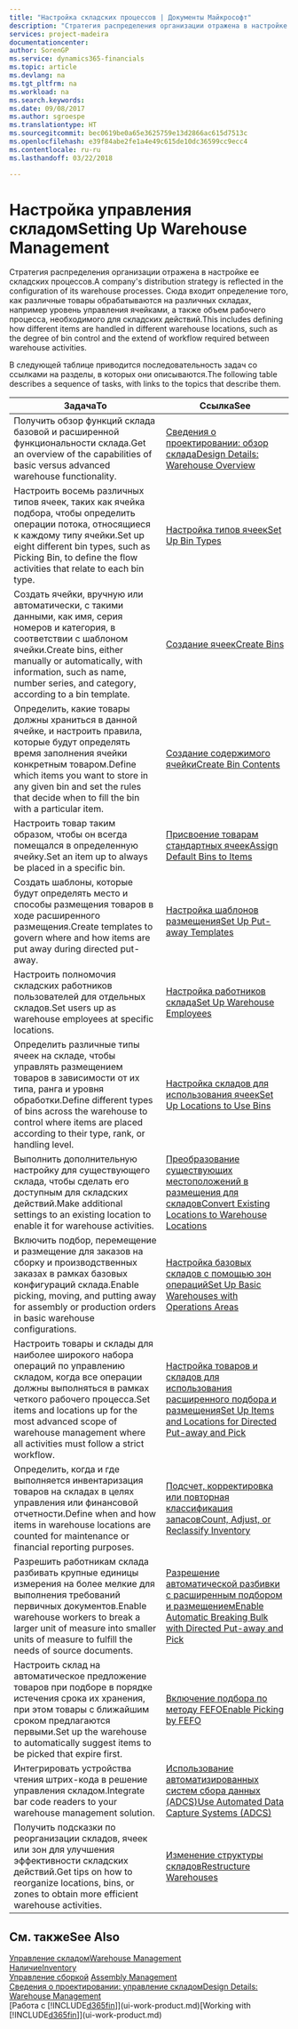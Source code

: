 ```yaml
---
title: "Настройка складских процессов | Документы Майкрософт"
description: "Стратегия распределения организации отражена в настройке ее складских процессов. Сюда входит определение того, как различные товары обрабатываются на различных складах, например уровень управления ячейками, а также объем рабочего процесса, необходимого для складских действий."
services: project-madeira
documentationcenter: 
author: SorenGP
ms.service: dynamics365-financials
ms.topic: article
ms.devlang: na
ms.tgt_pltfrm: na
ms.workload: na
ms.search.keywords: 
ms.date: 09/08/2017
ms.author: sgroespe
ms.translationtype: HT
ms.sourcegitcommit: bec0619be0a65e3625759e13d2866ac615d7513c
ms.openlocfilehash: e39f84abe2fe1a4e49c615de10dc36599cc9ecc4
ms.contentlocale: ru-ru
ms.lasthandoff: 03/22/2018

---
```

# <a name="setting-up-warehouse-management"></a><span data-ttu-id="2725a-104">Настройка управления складом</span><span class="sxs-lookup"><span data-stu-id="2725a-104">Setting Up Warehouse Management</span></span>
<span data-ttu-id="2725a-105">Стратегия распределения организации отражена в настройке ее складских процессов.</span><span class="sxs-lookup"><span data-stu-id="2725a-105">A company's distribution strategy is reflected in the configuration of its warehouse processes.</span></span> <span data-ttu-id="2725a-106">Сюда входит определение того, как различные товары обрабатываются на различных складах, например уровень управления ячейками, а также объем рабочего процесса, необходимого для складских действий.</span><span class="sxs-lookup"><span data-stu-id="2725a-106">This includes defining how different items are handled in different warehouse locations, such as the degree of bin control and the extend of workflow required between warehouse activities.</span></span>  

 <span data-ttu-id="2725a-107">В следующей таблице приводится последовательность задач со ссылками на разделы, в которых они описываются.</span><span class="sxs-lookup"><span data-stu-id="2725a-107">The following table describes a sequence of tasks, with links to the topics that describe them.</span></span>   

|<span data-ttu-id="2725a-108">**Задача**</span><span class="sxs-lookup"><span data-stu-id="2725a-108">**To**</span></span>|<span data-ttu-id="2725a-109">**Ссылка**</span><span class="sxs-lookup"><span data-stu-id="2725a-109">**See**</span></span>|  
|------------|-------------|  
|<span data-ttu-id="2725a-110">Получить обзор функций склада базовой и расширенной функциональности склада.</span><span class="sxs-lookup"><span data-stu-id="2725a-110">Get an overview of the capabilities of basic versus advanced warehouse functionality.</span></span>|[<span data-ttu-id="2725a-111">Сведения о проектировании: обзор склада</span><span class="sxs-lookup"><span data-stu-id="2725a-111">Design Details: Warehouse Overview</span></span>](design-details-warehouse-overview.md)|  
|<span data-ttu-id="2725a-112">Настроить восемь различных типов ячеек, таких как ячейка подбора, чтобы определить операции потока, относящиеся к каждому типу ячейки.</span><span class="sxs-lookup"><span data-stu-id="2725a-112">Set up eight different bin types, such as Picking Bin, to define the flow activities that relate to each bin type.</span></span>|[<span data-ttu-id="2725a-113">Настройка типов ячеек</span><span class="sxs-lookup"><span data-stu-id="2725a-113">Set Up Bin Types</span></span>](warehouse-how-to-set-up-bin-types.md)|  
|<span data-ttu-id="2725a-114">Создать ячейки, вручную или автоматически, с такими данными, как имя, серия номеров и категория, в соответствии с шаблоном ячейки.</span><span class="sxs-lookup"><span data-stu-id="2725a-114">Create bins, either manually or automatically, with information, such as name, number series, and category, according to a bin template.</span></span>|[<span data-ttu-id="2725a-115">Создание ячеек</span><span class="sxs-lookup"><span data-stu-id="2725a-115">Create Bins</span></span>](warehouse-how-to-create-individual-bins.md)|  
|<span data-ttu-id="2725a-116">Определить, какие товары должны храниться в данной ячейке, и настроить правила, которые будут определять время заполнения ячейки конкретным товаром.</span><span class="sxs-lookup"><span data-stu-id="2725a-116">Define which items you want to store in any given bin and set the rules that decide when to fill the bin with a particular item.</span></span>|[<span data-ttu-id="2725a-117">Создание содержимого ячейки</span><span class="sxs-lookup"><span data-stu-id="2725a-117">Create Bin Contents</span></span>](warehouse-how-to-set-up-bin-contents.md)|  
|<span data-ttu-id="2725a-118">Настроить товар таким образом, чтобы он всегда помещался в определенную ячейку.</span><span class="sxs-lookup"><span data-stu-id="2725a-118">Set an item up to always be placed in a specific bin.</span></span>|[<span data-ttu-id="2725a-119">Присвоение товарам стандартных ячеек</span><span class="sxs-lookup"><span data-stu-id="2725a-119">Assign Default Bins to Items</span></span>](warehouse-how-to-assign-default-bins-to-items.md)|
|<span data-ttu-id="2725a-120">Создать шаблоны, которые будут определять место и способы размещения товаров в ходе расширенного размещения.</span><span class="sxs-lookup"><span data-stu-id="2725a-120">Create templates to govern where and how items are put away during directed put-away.</span></span>|[<span data-ttu-id="2725a-121">Настройка шаблонов размещения</span><span class="sxs-lookup"><span data-stu-id="2725a-121">Set Up Put-away Templates</span></span>](warehouse-how-to-set-up-put-away-templates.md)|
|<span data-ttu-id="2725a-122">Настроить полномочия складских работников пользователей для отдельных складов.</span><span class="sxs-lookup"><span data-stu-id="2725a-122">Set users up as warehouse employees at specific locations.</span></span>|[<span data-ttu-id="2725a-123">Настройка работников склада</span><span class="sxs-lookup"><span data-stu-id="2725a-123">Set Up Warehouse Employees</span></span>](warehouse-how-to-set-up-warehouse-employees.md)|
|<span data-ttu-id="2725a-124">Определить различные типы ячеек на складе, чтобы управлять размещением товаров в зависимости от их типа, ранга и уровня обработки.</span><span class="sxs-lookup"><span data-stu-id="2725a-124">Define different types of bins across the warehouse to control where items are placed according to their type, rank, or handling level.</span></span>|[<span data-ttu-id="2725a-125">Настройка складов для использования ячеек</span><span class="sxs-lookup"><span data-stu-id="2725a-125">Set Up Locations to Use Bins</span></span>](warehouse-how-to-set-up-locations-to-use-bins.md)|
|<span data-ttu-id="2725a-126">Выполнить дополнительную настройку для существующего склада, чтобы сделать его доступным для складских действий.</span><span class="sxs-lookup"><span data-stu-id="2725a-126">Make additional settings to an existing location to enable it for warehouse activities.</span></span>|[<span data-ttu-id="2725a-127">Преобразование существующих местоположений в размещения для складов</span><span class="sxs-lookup"><span data-stu-id="2725a-127">Convert Existing Locations to Warehouse Locations</span></span>](warehouse-how-to-convert-existing-locations-to-warehouse-locations.md)|
|<span data-ttu-id="2725a-128">Включить подбор, перемещение и размещение для заказов на сборку и производственных заказах в рамках базовых конфигураций склада.</span><span class="sxs-lookup"><span data-stu-id="2725a-128">Enable picking, moving, and putting away for assembly or production orders in basic warehouse configurations.</span></span>|[<span data-ttu-id="2725a-129">Настройка базовых складов с помощью зон операций</span><span class="sxs-lookup"><span data-stu-id="2725a-129">Set Up Basic Warehouses with Operations Areas</span></span>](warehouse-how-to-set-up-basic-warehouses-with-operations-areas.md)|  
|<span data-ttu-id="2725a-130">Настроить товары и склады для наиболее широкого набора операций по управлению складом, когда все операции должны выполняться в рамках четкого рабочего процесса.</span><span class="sxs-lookup"><span data-stu-id="2725a-130">Set items and locations up for the most advanced scope of warehouse management where all activities must follow a strict workflow.</span></span>|[<span data-ttu-id="2725a-131">Настройка товаров и складов для использования расширенного подбора и размещения</span><span class="sxs-lookup"><span data-stu-id="2725a-131">Set Up Items and Locations for Directed Put-away and Pick</span></span>](warehouse-how-to-set-up-items-for-directed-put-away-and-pick.md)|  
|<span data-ttu-id="2725a-132">Определить, когда и где выполняется инвентаризация товаров на складах в целях управления или финансовой отчетности.</span><span class="sxs-lookup"><span data-stu-id="2725a-132">Define when and how items in warehouse locations are counted for maintenance or financial reporting purposes.</span></span>|[<span data-ttu-id="2725a-133">Подсчет, корректировка или повторная классификация запасов</span><span class="sxs-lookup"><span data-stu-id="2725a-133">Count, Adjust, or Reclassify Inventory</span></span>](inventory-how-count-adjust-reclassify.md)|
|<span data-ttu-id="2725a-134">Разрешить работникам склада разбивать крупные единицы измерения на более мелкие для выполнения требований первичных документов.</span><span class="sxs-lookup"><span data-stu-id="2725a-134">Enable warehouse workers to break a larger unit of measure into smaller units of measure to fulfill the needs of source documents.</span></span>|[<span data-ttu-id="2725a-135">Разрешение автоматической разбивки с расширенным подбором и размещением</span><span class="sxs-lookup"><span data-stu-id="2725a-135">Enable Automatic Breaking Bulk with Directed Put-away and Pick</span></span>](warehouse-enable-automatic-breaking-bulk-with-directed-put-away-and-pick.md)|  
|<span data-ttu-id="2725a-136">Настроить склад на автоматическое предложение товаров при подборе в порядке истечения срока их хранения, при этом товары с ближайшим сроком предлагаются первыми.</span><span class="sxs-lookup"><span data-stu-id="2725a-136">Set up the warehouse to automatically suggest items to be picked that expire first.</span></span>|[<span data-ttu-id="2725a-137">Включение подбора по методу FEFO</span><span class="sxs-lookup"><span data-stu-id="2725a-137">Enable Picking by FEFO</span></span>](warehouse-picking-by-fefo.md)|
|<span data-ttu-id="2725a-138">Интегрировать устройства чтения штрих-кода в решение управления складом.</span><span class="sxs-lookup"><span data-stu-id="2725a-138">Integrate bar code readers to your warehouse management solution.</span></span>|[<span data-ttu-id="2725a-139">Использование автоматизированных систем сбора данных (ADCS)</span><span class="sxs-lookup"><span data-stu-id="2725a-139">Use Automated Data Capture Systems (ADCS)</span></span>](warehouse-use-automated-data-capture-systems-adcs.md)|  
|<span data-ttu-id="2725a-140">Получить подсказки по реорганизации складов, ячеек или зон для улучшения эффективности складских действий.</span><span class="sxs-lookup"><span data-stu-id="2725a-140">Get tips on how to reorganize locations, bins, or zones to obtain more efficient warehouse activities.</span></span>|[<span data-ttu-id="2725a-141">Изменение структуры складов</span><span class="sxs-lookup"><span data-stu-id="2725a-141">Restructure Warehouses</span></span>](warehouse-how-to-restructure-warehouses.md)|  

## <a name="see-also"></a><span data-ttu-id="2725a-142">См. также</span><span class="sxs-lookup"><span data-stu-id="2725a-142">See Also</span></span>  
[<span data-ttu-id="2725a-143">Управление складом</span><span class="sxs-lookup"><span data-stu-id="2725a-143">Warehouse Management</span></span>](warehouse-manage-warehouse.md)  
[<span data-ttu-id="2725a-144">Наличие</span><span class="sxs-lookup"><span data-stu-id="2725a-144">Inventory</span></span>](inventory-manage-inventory.md)  
<span data-ttu-id="2725a-145">[Управление сборкой](assembly-assemble-items.md)  </span><span class="sxs-lookup"><span data-stu-id="2725a-145">[Assembly Management](assembly-assemble-items.md)  </span></span>  
[<span data-ttu-id="2725a-146">Сведения о проектировании: управление складом</span><span class="sxs-lookup"><span data-stu-id="2725a-146">Design Details: Warehouse Management</span></span>](design-details-warehouse-management.md)  
<span data-ttu-id="2725a-147">[Работа с [!INCLUDE[d365fin](includes/d365fin_md.md)]](ui-work-product.md)</span><span class="sxs-lookup"><span data-stu-id="2725a-147">[Working with [!INCLUDE[d365fin](includes/d365fin_md.md)]](ui-work-product.md)</span></span>

